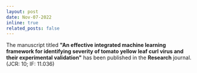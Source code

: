 ```yaml
---
layout: post
date: Nov-07-2022
inline: true
related_posts: false
---
```


The manuscript titled **"An effective integrated machine learning framework for identifying severity of tomato yellow leaf curl virus and their experimental validation"** has been published in the **Research** journal. (JCR: 10; IF: 11.036)
